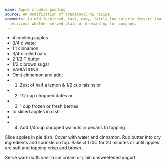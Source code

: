 ```yaml
---
name: Apple crumble pudding
source: AW modification of traditonal NZ recipe
comments: An old fashioned, fast, easy, fairly low calorie dessert that is always
  delicious whether served plain or dressed up for company.
---
```


* 4 cooking apples
* 3/4 c water
* 1 t cinnamon
* 3/4 c rolled oats
* 2 1/2 T butter
* 1/2 c brown sugar
* VARIATIONS:
* Omit cinnamon and add:
* 1. Zest of half a lemon & 1/2 cup raisins or
* 2. 1/2 cup chopped dates or
* 3. 1 cup frozen or fresh berries
*  to sliced apples in dish.
*   
* 4. Add 1/4 cup chopped walnuts or pecans to topping

Slice apples in pie dish.  Cover with water and cinnamon.  Rub butter into dry ingredients and sprinkle on top.  Bake at 170C for 20 minutes or until apples are soft and topping crisp and brown.

Serve warm with vanilla ice cream or plain unsweetened yogurt.

